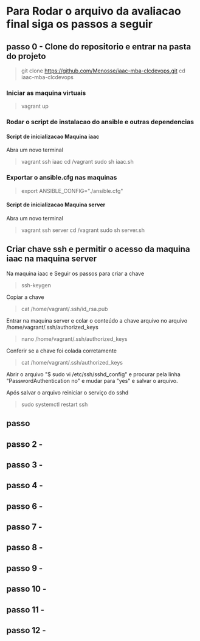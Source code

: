 # Para Rodar o arquivo da avaliacao final siga os passos a seguir

## passo 0 - Clone do repositorio e entrar na pasta do projeto
> git clone https://github.com/Menosse/iaac-mba-clcdevops.git
> cd iaac-mba-clcdevops 
### Iniciar as maquina virtuais
> vagrant up
### Rodar o script de instalacao do ansible e outras dependencias
#### Script de inicializacao Maquina iaac
Abra um novo terminal
> vagrant ssh iaac
> cd /vagrant
> sudo sh iaac.sh
### Exportar o ansible.cfg nas maquinas
> export ANSIBLE_CONFIG="./ansible.cfg"

#### Script de inicializacao Maquina server
Abra um novo terminal
> vagrant ssh server
> cd /vagrant
> sudo sh server.sh

## Criar chave ssh e permitir o acesso da maquina iaac na maquina server
Na maquina iaac e Seguir os passos para criar a chave
> ssh-keygen

Copiar a chave
> cat /home/vagrant/.ssh/id_rsa.pub

Entrar na maquina server e colar o conteúdo a chave arquivo no arquivo /home/vagrant/.ssh/authorized_keys
> nano /home/vagrant/.ssh/authorized_keys

Conferir se a chave foi colada corretamente
> cat /home/vagrant/.ssh/authorized_keys

Abrir o arquivo "$ sudo vi /etc/ssh/sshd_config" e procurar pela linha "PasswordAuthentication no" e mudar para "yes" e salvar o arquivo.

Após salvar o arquivo reiniciar o serviço do sshd
> sudo systemctl restart ssh


## passo 
## passo 2 - 
## passo 3 - 
## passo 4 - 
## passo 6 - 
## passo 7 - 
## passo 8 - 
## passo 9 - 
## passo 10 - 
## passo 11 - 
## passo 12 - 